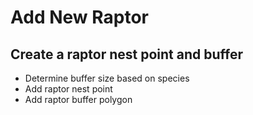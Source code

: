 # Add New Raptor
##  Create a raptor nest point and buffer

* Determine buffer size based on species
* Add raptor nest point
* Add raptor buffer polygon

